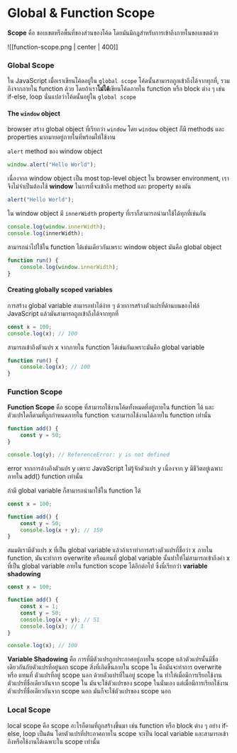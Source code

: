 # Global & Function Scope

**Scope** คือ ขอบเขตหรือพื้นที่ของส่วนของโค้ด โดยมันมีกฎสำหรับการเข้าถึงภายในขอบเขตด้วย

![[function-scope.png | center | 400]]

### Global Scope

ใน JavaScript เมื่อเราเขียนโค้ดอยู่ใน `global scope` โค้ดนั้นสามารถถูกเข้าถึงได้จากทุกที่, รวมถึงจากภายใน function ด้วย โดยถ้าเรา**ไม่ได้**เขียนโค้ดภายใน function หรือ block ต่าง ๆ เช่น if-else, loop นั่นแปลว่าโค้ดนั้นอยู่ใน `global scope`

#### The `window` object

browser สร้าง global object ที่เรียกว่า `window`  โดย `window` object ก็มี methods และ properties มากมายอยู่ภายในที่พร้อมให้ใช้งาน

`alert` method ของ window object
```javascript
window.alert("Hello World");
```
เนื่องจาก window object เป็น most top-level object ใน browser environment, เราจึงไม่จำเป็นต้องใช้ **window** ในการที่จะเข้าถึง method และ property ของมัน
```javascript
alert("Hello World");
```

ใน window object มี `innerWidth` property ที่เราก็สามารถนำมาใช้ได้ทุกที่เช่นกัน
```javascript
console.log(window.innerWidth);
console.log(innerWidth);
```
สามารถนำไปใช้ใน function ได้เช่นเดียวกันเพราะ window object มันคือ global object
```javascript
function run() {
	console.log(window.innerWidth);
}
```

#### Creating globally scoped variables

การสร้าง global variable สามารถทำได้ง่าย ๆ ด้วยการสร้างตัวแปรที่ด้านบนของไฟล์ JavaScript แล้วมันสามารถถูกเข้าถึงได้จากทุกที่
```javascript
const x = 100;
console.log(x); // 100
```
สามารถเข้าถึงตัวแปร x จากภายใน function ได้เช่นกันเพราะมันคือ global variable
```javascript
function run() {
	console.log(x); // 100
}
```

### Function Scope

**Function Scope** คือ scope ที่สามารถใช้งานโค้ดทั้งหมดที่อยู่ภายใน function ได้ และ ตัวแปรใดก็ตามที่ถูกกำหนดภายใน function จะสามารถใช้งานได้ภายใน function เท่านั้น
```javascript
function add() {
	const y = 50;
}

console.log(y); // ReferenceError: y is not defined
```
error จากการอ้างถึงตัวแปร y เพราะ JavaScript ไม่รู้จักตัวแปร y เนื่องจาก y มีชีวิตอยู่เฉพาะภายใน add() function เท่านั้น

ถ้ามี global variable ก็สามารถนำมาใช้ใน function ได้
```javascript
const x = 100;

function add() {
	const y = 50;
	console.log(x + y); // 150
}
```

สมมติเรามีตัวแปร x ที่เป็น global variable แล้วถ้าเราทำการสร้างตัวแปรที่ชื่อว่า x ภายใน function, มันจะทำการ overwrite หรือแทนที่ global variable นั้นทำให้ไม่สามารถเข้าถึงค่า x ที่เป็น global variable ภายใน function scope ได้อีกต่อไป ซึ่งนี่เรียกว่า **variable shadowing**
```javascript
const x = 100;

function add() {
	const x = 1;
	const y = 50;
	console.log(x + y); // 51
	console.log(x); // 1
}

console.log(x); // 100
```

**Variable Shadowing** คือ การที่มีตัวแปรถูกประกาศอยู่ภายใน scope แล้วตัวแปรนั้นมีชื่อเดียวกันกับตัวแปรที่อยู่นอก scope สิ่งที่เกิดขึ้นภายใน scope ใน คือมันจะทำการ overwrite หรือ แทนที่ ตัวแปรที่อยู่ scope นอก ด้วยตัวแปรที่ในอยู่ scope ใน ทำให้เมื่อมีการเรียกใช้งานตัวแปรที่ชื่อเดียวกันจาก scope ใน มันจะใช้ตัวแปรของ scope ในนั่นเอง แต่เมื่อมีการเรียกใช้งานตัวแปรที่ชื่อเดียวกันจาก scope นอก มันก็จะใช้ตัวแปรของ scope นอก

### Local Scope

local scope คือ scope อะไรก็ตามที่ถูกสร้างขึ้นมา เช่น function หรือ block ต่าง ๆ อย่าง if-else, loop เป็นต้น โดยตัวแปรที่ประกาศภายใน scope จะเป็น local variable และสามารถเข้าถึงหรือใช้งานได้เฉพาะใน scope เท่านั้น

